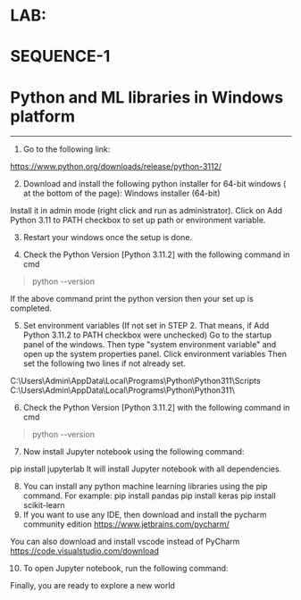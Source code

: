 # LAB:
# SEQUENCE-1
# Python and ML libraries in Windows platform 
----------------------------------------------------------------------------------------------------------------------------------------------------
1. Go to the following link:

https://www.python.org/downloads/release/python-3112/


2. Download and install the following python installer for 64-bit windows ( at the bottom of the page):
Windows installer (64-bit)


Install it in admin mode (right click and run as administrator). Click on Add Python 3.11 to PATH checkbox to set up path or environment variable.


3. Restart your windows once the setup is done.


4. Check the Python Version [Python 3.11.2] with the following command in cmd
>python --version

If the above command print the python version then your set up is completed.


5. Set environment variables (If not set in STEP 2. That means, if Add Python 3.11.2 to PATH checkbox were unchecked)
Go to the startup panel of the windows. Then type "system environment variable" and open up the system properties panel. Click environment variables
Then set the following two lines if not already set.


C:\Users\Admin\AppData\Local\Programs\Python\Python311\Scripts\
C:\Users\Admin\AppData\Local\Programs\Python\Python311\

 
6. Check the Python Version [Python 3.11.2] with the following command in cmd
>python --version

7. Now install Jupyter notebook using the following command:

pip install jupyterlab
It will install Jupyter notebook with all dependencies.

8. You can install any python machine learning libraries using the pip command. For example:
pip install pandas
pip install keras
pip install scikit-learn
9. If you want to use any IDE, then download and install the pycharm community edition
https://www.jetbrains.com/pycharm/

You can also download and install vscode instead of PyCharm
https://code.visualstudio.com/download

10. To open Jupyter notebook, run the following command:

Finally, you are ready to explore a new world
